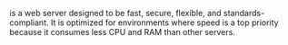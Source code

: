 is a web server designed to be fast, secure, flexible, and standards-compliant. It is optimized for environments where speed is a top priority because it consumes less CPU and RAM than other servers.